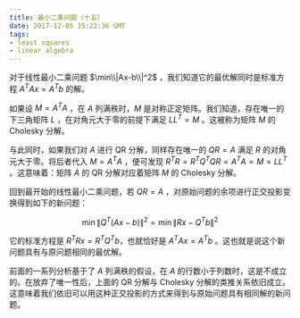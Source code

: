 ```yaml
---
title: 最小二乘问题（十五）
date: 2017-12-05 15:22:36 GMT
tags:
- least squares
- linear algebra
---
```


对于线性最小二乘问题 $\min\\|Ax-b\\|^2$ ，我们知道它的最优解同时是标准方程 $A^TAx = A^Tb$ 的解。

如果设 $M = A^TA$ ，在 $A$ 列满秩时，$M$ 是对称正定矩阵。我们知道，存在唯一的下三角矩阵 $L$ ，在对角元大于零的前提下满足 $LL^T = M$ 。这被称为矩阵 $M$ 的 Cholesky 分解。

与此同时，如果我们对 $A$ 进行 QR 分解，同样存在唯一的 $QR=A$ 满足 $R$ 的对角元大于零。将后者代入 $M=A^TA$ ，便可发现 $R^TR = R^TQ^TQR = A^TA = M = LL^T$ 。这意味着：矩阵 $A$ 的 QR 分解对应着矩阵 $M$ 的 Cholesky 分解。

回到最开始的线性最小二乘问题，若 $QR = A$ ，对原始问题的余项进行正交投影变换得到如下的新问题：

$$
\min\|Q^T(Ax-b)\|^2 = \min\|Rx-Q^Tb\|^2
$$

它的标准方程是 $R^TRx=R^TQ^Tb$，也就恰好是 $A^TAx=A^Tb$ 。这也就是说这个新问题具有与原问题相同的最优解。

前面的一系列分析基于了 $A$ 列满秩的假设，在 $A$ 的行数小于列数时，这是不成立的。在放弃了唯一性后，上面的 QR 分解与 Cholesky 分解的类推关系依旧成立。这意味着我们依旧可以用这种正交投影的方式来得到与原始问题具有相同解的新问题。

